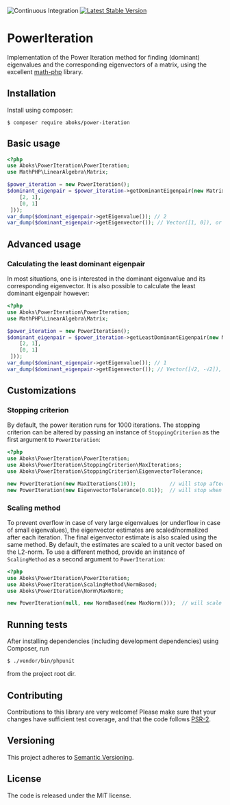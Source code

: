 ![Continuous Integration](https://github.com/aboks/power-iteration/workflows/Continuous%20Integration/badge.svg)
[![Latest Stable Version](https://poser.pugx.org/aboks/power-iteration/v/stable)](https://packagist.org/packages/aboks/power-iteration)

PowerIteration
==============
Implementation of the Power Iteration method for finding (dominant) eigenvalues and the corresponding eigenvectors of a matrix, using the excellent [math-php](https://github.com/markrogoyski/math-php) library.
 
Installation
------------
Install using composer:
```
$ composer require aboks/power-iteration
```

Basic usage
-----------
```php
<?php
use Aboks\PowerIteration\PowerIteration;
use MathPHP\LinearAlgebra\Matrix;

$power_iteration = new PowerIteration();
$dominant_eigenpair = $power_iteration->getDominantEigenpair(new Matrix([
    [2, 1],
    [0, 1]
 ]));
var_dump($dominant_eigenpair->getEigenvalue()); // 2
var_dump($dominant_eigenpair->getEigenvector()); // Vector([1, 0]), or a scalar multiple
```

Advanced usage
--------------

### Calculating the least dominant eigenpair

In most situations, one is interested in the dominant eigenvalue and its corresponding eigenvector. It is also possible to calculate the least dominant eigenpair however: 
```php
<?php
use Aboks\PowerIteration\PowerIteration;
use MathPHP\LinearAlgebra\Matrix;

$power_iteration = new PowerIteration();
$dominant_eigenpair = $power_iteration->getLeastDominantEigenpair(new Matrix([
    [2, 1],
    [0, 1]
 ]));
var_dump($dominant_eigenpair->getEigenvalue()); // 1
var_dump($dominant_eigenpair->getEigenvector()); // Vector([√2, -√2]), or a scalar multiple
```


Customizations
--------------

### Stopping criterion

By default, the power iteration runs for 1000 iterations. The stopping criterion can be altered by passing an instance of `StoppingCriterion` as the first argument to `PowerIteration`:
```php
<?php
use Aboks\PowerIteration\PowerIteration;
use Aboks\PowerIteration\StoppingCriterion\MaxIterations;
use Aboks\PowerIteration\StoppingCriterion\EigenvectorTolerance;

new PowerIteration(new MaxIterations(10));           // will stop after 10 iterations
new PowerIteration(new EigenvectorTolerance(0.01));  // will stop when ‖Av - λv‖ < 0.01
```

### Scaling method

To prevent overflow in case of very large eigenvalues (or underflow in case of small eigenvalues), the eigenvector estimates are scaled/normalized after each iteration. The final eigenvector estimate is also scaled using the same method. By default, the estimates are scaled to a unit vector based on the L2-norm. To use a different method, provide an instance of `ScalingMethod` as a second argument to `PowerIteration`:
```php
<?php
use Aboks\PowerIteration\PowerIteration;
use Aboks\PowerIteration\ScalingMethod\NormBased;
use Aboks\PowerIteration\Norm\MaxNorm;

new PowerIteration(null, new NormBased(new MaxNorm()));  // will scale to a unit vector based on the max-norm
``` 

Running tests
-------------
After installing dependencies (including development dependencies) using Composer, run
```
$ ./vendor/bin/phpunit
```
from the project root dir.

Contributing
------------
Contributions to this library are very welcome! Please make sure that your changes have sufficient test coverage, and that the code follows [PSR-2](https://www.php-fig.org/psr/psr-2/).

Versioning
----------
This project adheres to [Semantic Versioning](http://semver.org/).

License
-------
The code is released under the MIT license.
